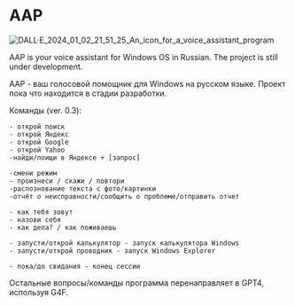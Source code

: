 # AAP
![DALL·E_2024_01_02_21_51_25_An_icon_for_a_voice_assistant_program](https://github.com/YellowStranger/AAP/assets/103959725/5f394996-5e8f-46db-a4af-60e198d889bd)

AAP is your voice assistant for Windows OS in Russian. The project is still under development.

AAP - ваш голосовой помощник для Windows на русском языке. Проект пока что находится в стадии разработки. 

Команды (ver. 0.3):

 	- открой поиск
	- открой Яндекс
	- открой Google
	- открой Yahoo
	-найди/поищи в Яндексе + [запрос]
 
	-смени режим
 	- произнеси / скажи / повтори
 	-распознование текста с фото/картинки
  	-отчёт о неисправности/сообщить о проблеме/отправить отчет

  	- как тебя зовут
	- назови себя
	- как дела? / как поживаешь
 	
  	- запусти/открой калькулятор - запуск калькулятора Windows
	- запусти/открой проводник - запуск Windows Explorer

  	- пока/до свидания - конец сессии
   
   Остальные вопросы/команды программа перенаправляет в GPT4, используя G4F.
